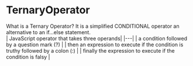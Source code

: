 # TernaryOperator
What is a Ternary Operator?
It is a simplified CONDITIONAL operator an alternative to an if...else statement.
<br>
| JavaScript operator that takes three operands|
|---|
| a condition followed by a question mark (?) |
| then an expression to execute if the condition is truthy followed by a colon (:) |
| finally the expression to execute if the condition is falsy |

